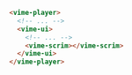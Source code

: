 ```html {5} title="example.html"
<vime-player>
  <!-- ... -->
  <vime-ui>
    <!-- ... -->
    <vime-scrim></vime-scrim>
  </vime-ui>
</vime-player>
```
